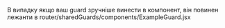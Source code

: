 В випадку якщо ваш guard зручніше винести в компонент, він повинен лежанти в router/sharedGuards/components/ExampleGuard.jsx